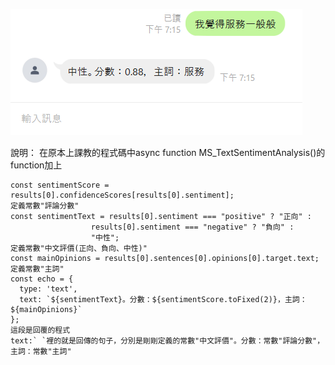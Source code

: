 ![Alt text](我覺得服務一般般.png)

說明：
在原本上課教的程式碼中async function MS_TextSentimentAnalysis()的function加上

    const sentimentScore = results[0].confidenceScores[results[0].sentiment];
    定義常數"評論分數"
    const sentimentText = results[0].sentiment === "positive" ? "正向" :
                      results[0].sentiment === "negative" ? "負向" :
                      "中性";
    定義常數"中文評價(正向、負向、中性)"
    const mainOpinions = results[0].sentences[0].opinions[0].target.text;
    定義常數"主詞"
    const echo = {
      type: 'text',
      text: `${sentimentText}。分數：${sentimentScore.toFixed(2)}，主詞：${mainOpinions}`
    };
    這段是回覆的程式
    text:` `裡的就是回傳的句子，分別是剛剛定義的常數"中文評價"。分數：常數"評論分數"，主詞：常數"主詞"
    
